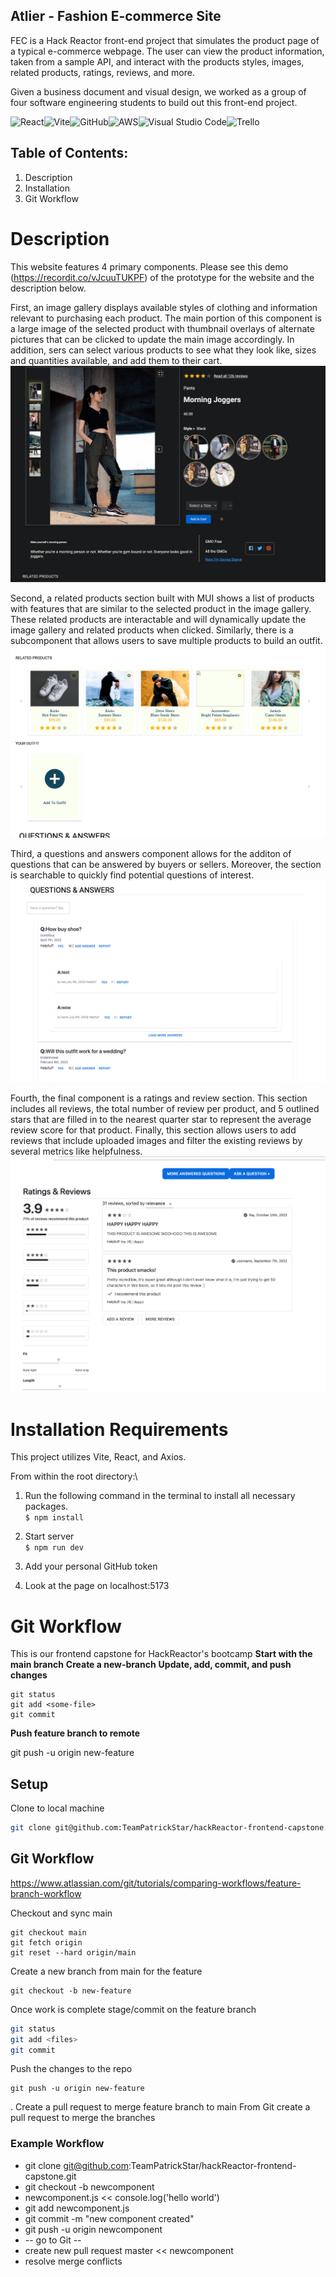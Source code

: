 ## Atlier - Fashion E-commerce Site

FEC is a Hack Reactor front-end project that simulates the product page of a typical e-commerce webpage. The user can view the product information, taken from a sample API, and interact with the products styles, images, related products, ratings, reviews, and more.

Given a business document and visual design, we worked as a group of four software engineering students to build out this front-end project.

![React](https://img.shields.io/badge/react-%2320232a.svg?style=for-the-badge&logo=react&logoColor=%2361DAFB)![Vite](https://img.shields.io/badge/vite-%23646CFF.svg?style=for-the-badge&logo=vite&logoColor=white)![GitHub](https://img.shields.io/badge/github-%23121011.svg?style=for-the-badge&logo=github&logoColor=white)![AWS](https://img.shields.io/badge/AWS-%23FF9900.svg?style=for-the-badge&logo=amazon-aws&logoColor=white)![Visual Studio Code](https://img.shields.io/badge/Visual%20Studio%20Code-0078d7.svg?style=for-the-badge&logo=visual-studio-code&logoColor=white)![Trello](https://img.shields.io/badge/Trello-%23026AA7.svg?style=for-the-badge&logo=Trello&logoColor=white)

## Table of Contents:
  1. Description
  2. Installation
  3. Git Workflow

# Description
  This website features 4 primary components. Please see this demo (https://recordit.co/vJcuuTUKPF) of the prototype for the website and the description below.

  First, an image gallery displays available styles of clothing and information relevant to purchasing each product. The main portion of this component is a large image of the selected product with thumbnail overlays of alternate pictures that can be clicked to update the main image accordingly. In addition, sers can select various products to see what they look like, sizes and quantities available, and add them to their cart.
  ![Overview Screenshot](<imgs/Screenshot 2023-07-08 at 9.54.36 AM.png>)

  Second, a related products section built with MUI shows a list of products with features that are similar to the selected product in the image gallery. These related products are interactable and will dynamically update the image gallery and related products when clicked. Similarly, there is a subcomponent that allows users to save multiple products to build an outfit.
  ![Related Products Screenshot](<imgs/Screenshot 2023-07-08 at 9.55.43 AM.png>)

  Third, a questions and answers component allows for the additon of questions that can be answered by buyers or sellers. Moreover, the section is searchable to quickly find potential questions of interest.
  ![Q/A Screenshot](<imgs/Screenshot 2023-07-08 at 9.55.53 AM.png>)

  Fourth, the final component is a ratings and review section. This section includes all reviews, the total number of review per product, and 5 outlined stars that are filled in to the nearest quarter star to represent the average review score for that product. Finally, this section allows users to add reviews that include uploaded images and filter the existing reviews by several metrics like helpfulness.
  ![Ratings and Reviews Screenshot](<imgs/Screenshot 2023-07-08 at 9.56.07 AM.png>)


# Installation Requirements
  This project utilizes Vite, React, and Axios.

  From within the root directory:\

  1. Run the following command in the terminal to install all necessary packages.\
      `$ npm install`

   2. Start server\
      `$ npm run dev`

   3. Add your personal GitHub token

   4. Look at the page on localhost:5173

# Git Workflow

This is our frontend capstone for HackReactor's bootcamp
**Start with the main branch**
**Create a new-branch**
**Update, add, commit, and push changes**

```
git status
git add <some-file>
git commit
```

**Push feature branch to remote**

git push -u origin new-feature


## Setup
Clone to local machine
```sh
git clone git@github.com:TeamPatrickStar/hackReactor-frontend-capstone.git
```


## Git Workflow
https://www.atlassian.com/git/tutorials/comparing-workflows/feature-branch-workflow

Checkout and sync main

```
git checkout main
git fetch origin
git reset --hard origin/main
```
Create a new branch from main for the feature

```
git checkout -b new-feature
```
Once work is complete stage/commit on the feature branch
``` sh
git status
git add <files>
git commit
```
Push the changes to the repo
```
git push -u origin new-feature
```
. Create a pull request to merge feature branch to main
From Git create a pull request to merge the branches


### Example Workflow
* git clone git@github.com:TeamPatrickStar/hackReactor-frontend-capstone.git
* git checkout -b newcomponent
* newcomponent.js << console.log('hello world')
* git add newcomponent.js
* git commit -m "new component created"
* git push -u origin newcomponent
* -- go to Git --
* create new pull request master << newcomponent
* resolve merge conflicts



